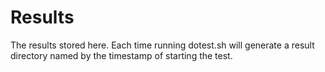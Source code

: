 # Results
The results stored here.
Each time running dotest.sh will generate a result directory named by the timestamp of starting the test.
